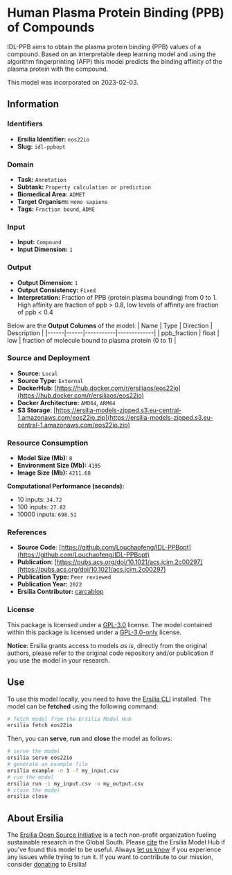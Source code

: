 # Human Plasma Protein Binding (PPB) of Compounds

IDL-PPB aims to obtain the plasma protein binding (PPB) values of a compound. Based on an interpretable deep learning model and using the algorithm fingerprinting (AFP) this model predicts the binding affinity of the plasma protein with the compound.

This model was incorporated on 2023-02-03.


## Information
### Identifiers
- **Ersilia Identifier:** `eos22io`
- **Slug:** `idl-ppbopt`

### Domain
- **Task:** `Annotation`
- **Subtask:** `Property calculation or prediction`
- **Biomedical Area:** `ADMET`
- **Target Organism:** `Homo sapiens`
- **Tags:** `Fraction bound`, `ADME`

### Input
- **Input:** `Compound`
- **Input Dimension:** `1`

### Output
- **Output Dimension:** `1`
- **Output Consistency:** `Fixed`
- **Interpretation:** Fraction of PPB (protein plasma bounding) from 0 to 1. High affinity are fraction of ppb > 0.8, low levels of affinity are fraction of ppb < 0.4

Below are the **Output Columns** of the model:
| Name | Type | Direction | Description |
|------|------|-----------|-------------|
| ppb_fraction | float | low | fraction of molecule bound to plasma protein (0 to 1) |


### Source and Deployment
- **Source:** `Local`
- **Source Type:** `External`
- **DockerHub**: [https://hub.docker.com/r/ersiliaos/eos22io](https://hub.docker.com/r/ersiliaos/eos22io)
- **Docker Architecture:** `AMD64`, `ARM64`
- **S3 Storage**: [https://ersilia-models-zipped.s3.eu-central-1.amazonaws.com/eos22io.zip](https://ersilia-models-zipped.s3.eu-central-1.amazonaws.com/eos22io.zip)

### Resource Consumption
- **Model Size (Mb):** `8`
- **Environment Size (Mb):** `4195`
- **Image Size (Mb):** `4211.68`

**Computational Performance (seconds):**
- 10 inputs: `34.72`
- 100 inputs: `27.82`
- 10000 inputs: `698.51`

### References
- **Source Code**: [https://github.com/Louchaofeng/IDL-PPBopt](https://github.com/Louchaofeng/IDL-PPBopt)
- **Publication**: [https://pubs.acs.org/doi/10.1021/acs.jcim.2c00297](https://pubs.acs.org/doi/10.1021/acs.jcim.2c00297)
- **Publication Type:** `Peer reviewed`
- **Publication Year:** `2022`
- **Ersilia Contributor:** [carcablop](https://github.com/carcablop)

### License
This package is licensed under a [GPL-3.0](https://github.com/ersilia-os/ersilia/blob/master/LICENSE) license. The model contained within this package is licensed under a [GPL-3.0-only](LICENSE) license.

**Notice**: Ersilia grants access to models _as is_, directly from the original authors, please refer to the original code repository and/or publication if you use the model in your research.


## Use
To use this model locally, you need to have the [Ersilia CLI](https://github.com/ersilia-os/ersilia) installed.
The model can be **fetched** using the following command:
```bash
# fetch model from the Ersilia Model Hub
ersilia fetch eos22io
```
Then, you can **serve**, **run** and **close** the model as follows:
```bash
# serve the model
ersilia serve eos22io
# generate an example file
ersilia example -n 3 -f my_input.csv
# run the model
ersilia run -i my_input.csv -o my_output.csv
# close the model
ersilia close
```

## About Ersilia
The [Ersilia Open Source Initiative](https://ersilia.io) is a tech non-profit organization fueling sustainable research in the Global South.
Please [cite](https://github.com/ersilia-os/ersilia/blob/master/CITATION.cff) the Ersilia Model Hub if you've found this model to be useful. Always [let us know](https://github.com/ersilia-os/ersilia/issues) if you experience any issues while trying to run it.
If you want to contribute to our mission, consider [donating](https://www.ersilia.io/donate) to Ersilia!
